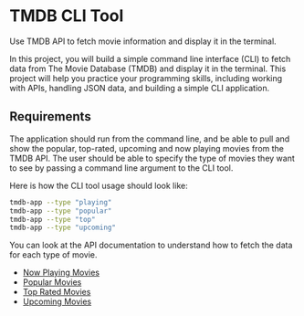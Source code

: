# TMDB CLI Tool
Use TMDB API to fetch movie information and display it in the terminal.

In this project, you will build a simple command line interface (CLI) to fetch data from The Movie Database (TMDB) and display it in the terminal. This project will help you practice your programming skills, including working with APIs, handling JSON data, and building a simple CLI application.

## Requirements
The application should run from the command line, and be able to pull and show the popular, top-rated, upcoming and now playing movies from the TMDB API. The user should be able to specify the type of movies they want to see by passing a command line argument to the CLI tool.

Here is how the CLI tool usage should look like:

``` bash
tmdb-app --type "playing"
tmdb-app --type "popular"
tmdb-app --type "top"
tmdb-app --type "upcoming"
```
You can look at the API documentation to understand how to fetch the data for each type of movie.

- [Now Playing Movies](https://developer.themoviedb.org/reference/movie-now-playing-list)
- [Popular Movies](https://developer.[application.properties](src/main/resources/application.properties)themoviedb.org/reference/movie-popular-list)
- [Top Rated Movies](https://developer.themoviedb.org/reference/movie-top-rated-list)
- [Upcoming Movies](https://developer.themoviedb.org/reference/movie-upcoming-list)
